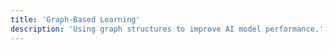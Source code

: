 ```yaml
---
title: 'Graph-Based Learning'
description: 'Using graph structures to improve AI model performance.'
---
```

